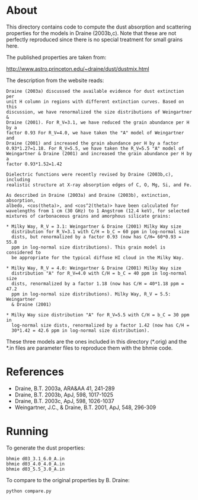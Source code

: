 About
=====

This directory contains code to compute the dust absorption and scattering
properties for the models in Draine (2003b,c). Note that these are not
perfectly reproduced since there is no special treatment for small grains
here.

The published properties are taken from:

  http://www.astro.princeton.edu/~draine/dust/dustmix.html

The description from the website reads:

    Draine (2003a) discussed the available evidence for dust extinction per
    unit H column in regions with different extinction curves. Based on this
    discussion, we have renormalized the size distributions of Weingartner &
    Draine (2001). For R_V=3.1, we have reduced the grain abundance per H by a
    factor 0.93 For R_V=4.0, we have taken the "A" model of Weingartner and
    Draine (2001) and increased the grain abundance per H by a factor
    0.93*1.27=1.18. For R_V=5.5, we have taken the R_V=5.5 "A" model of
    Weingartner & Draine (2001) and increased the grain abundance per H by a
    factor 0.93*1.52=1.42

    Dielectric functions were recently revised by Draine (2003b,c), including
    realistic structure at X-ray absorption edges of C, O, Mg, Si, and Fe.

    As described in Draine (2003a) and Draine (2003b), extinction, absorption,
    albedo, <cos(theta)>, and <cos^2(theta)> have been calculated for
    wavelengths from 1 cm (30 GHz) to 1 Angstrom (12.4 keV), for selected
    mixtures of carbonaceous grains and amorphous silicate grains:

    * Milky Way, R_V = 3.1: Weingartner & Draine (2001) Milky Way size
      distribution for R_V=3.1 with C/H = b_C = 60 ppm in log-normal size
      dists, but renormalized by a factor 0.93 (now has C/H= 60*0.93 = 55.8
      ppm in log-normal size distributions). This grain model is considered to
      be appropriate for the typical diffuse HI cloud in the Milky Way.

    * Milky Way, R_V = 4.0: Weingartner & Draine (2001) Milky Way size
      distribution "A" for R_V=4.0 with C/H = b_C = 40 ppm in log-normal size
      dists, renormalized by a factor 1.18 (now has C/H = 40*1.18 ppm = 47.2
      ppm in log-normal size distributions). Milky Way, R_V = 5.5: Weingartner
      & Draine (2001)

    * Milky Way size distribution "A" for R_V=5.5 with C/H = b_C = 30 ppm in
      log-normal size dists, renormalized by a factor 1.42 (now has C/H =
      30*1.42 = 42.6 ppm in log-normal size distribution).

These three models are the ones included in this directory (*.orig) and the
*.in files are parameter files to reproduce them with the bhmie code.

References
==========

  - Draine, B.T. 2003a, ARA&AA 41, 241-289
  - Draine, B.T. 2003b, ApJ, 598, 1017-1025
  - Draine, B.T. 2003c, ApJ, 598, 1026-1037
  - Weingartner, J.C., & Draine, B.T. 2001, ApJ, 548, 296-309

Running
=======

To generate the dust properties:

    bhmie d03_3.1_6.0_A.in
    bhmie d03_4.0_4.0_A.in
    bhmie d03_5.5_3.0_A.in

To compare to the original properties by B. Draine:

    python compare.py
